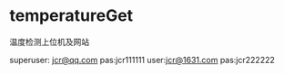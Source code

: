 # temperatureGet
温度检测上位机及网站

superuser: jcr@qq.com  pas:jcr111111
user:jcr@1631.com   pas:jcr222222
